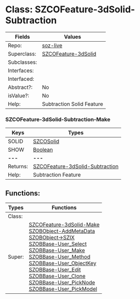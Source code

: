 
# Class:	SZCOFeature-3dSolid-Subtraction

| Fields | Values |
| --------- | --------- |
| Repo: | [soz-live](/repos/soz-live.html) |
| Superclass: | [SZCOFeature-3dSolid](SZCOFeature-3dSolid.html) |
| Subclasses: |  |
| Interfaces: |  |
| Interfaced: |  |
| Abstract?: | No |
| isValue?: | No |
| Help: | Subtraction Solid Feature |

### SZCOFeature-3dSolid-Subtraction-Make

| Keys | Types |
| --------- | --------- |
| SOLID | [SZCOSolid](SZCOSolid.html) |
| SHOW | [Boolean](Boolean.html) |
| **---** | **---** |
| Returns: | [SZCOFeature-3dSolid-Subtraction](SZCOFeature-3dSolid-Subtraction.html) |
| Help: | Subtraction Feature |


## Functions:

| Types | Functions |
| --------- | --------- |
| Class: |  |
| Super: | [SZCOFeature-3dSolid-Make](SZCOFeature-3dSolid.html) <br> [SZOBObject-AddMetaData](SZOBObject.html) <br> [SZOBObject->SZIX](SZOBObject.html) <br> [SZOBBase-User_Select](SZOBBase.html) <br> [SZOBBase-User_Make](SZOBBase.html) <br> [SZOBBase-User_Method](SZOBBase.html) <br> [SZOBBase-User_ObjectKey](SZOBBase.html) <br> [SZOBBase-User_Edit](SZOBBase.html) <br> [SZOBBase-User_Clone](SZOBBase.html) <br> [SZOBBase-User_PickNode](SZOBBase.html) <br> [SZOBBase-User_PickModel](SZOBBase.html) |


